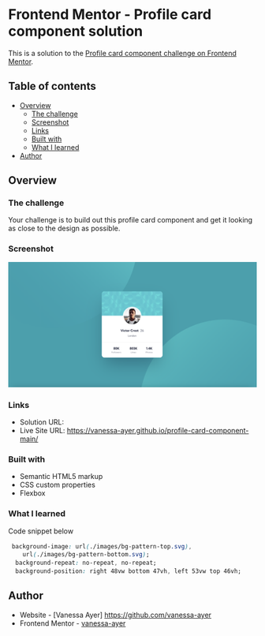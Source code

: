 # Frontend Mentor - Profile card component solution

This is a solution to the [Profile card component challenge on Frontend Mentor](https://www.frontendmentor.io/challenges/profile-card-component-cfArpWshJ).

## Table of contents

- [Overview](#overview)
  - [The challenge](#the-challenge)
  - [Screenshot](#screenshot)
  - [Links](#links)
  - [Built with](#built-with)
  - [What I learned](#what-i-learned)
- [Author](#author)

## Overview

### The challenge

Your challenge is to build out this profile card component and get it looking as close to the design as possible.

### Screenshot

![](design/my-desktop-design.png)

### Links

- Solution URL: 
- Live Site URL: https://vanessa-ayer.github.io/profile-card-component-main/

### Built with

- Semantic HTML5 markup
- CSS custom properties
- Flexbox

### What I learned 

Code snippet below

```css
 background-image: url(./images/bg-pattern-top.svg),
    url(./images/bg-pattern-bottom.svg);
  background-repeat: no-repeat, no-repeat;
  background-position: right 48vw bottom 47vh, left 53vw top 46vh;
```


## Author

- Website - [Vanessa Ayer] https://github.com/vanessa-ayer
- Frontend Mentor - [vanessa-ayer](https://www.frontendmentor.io/profile/vanessa-ayer)
